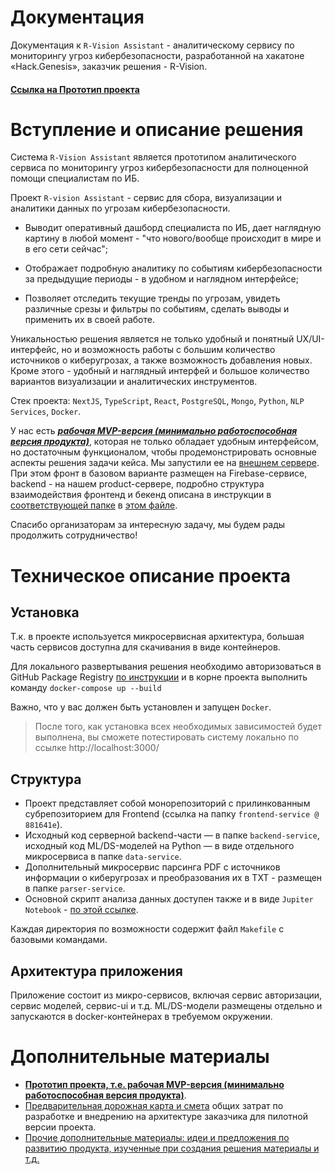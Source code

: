 # Документация
Документация к `R-Vision Assistant` - аналитическому сервису по мониторингу угроз кибербезопасности, разработанной на хакатоне «Hack.Genesis», заказчик решения - R-Vision.

#### [**Ссылка на Прототип проекта**](https://rvision-stellar.web.app/)

# Вступление и описание решения

Система `R-Vision Assistant` является прототипом аналитического сервиса по мониторингу угроз кибербезопасности для полноценной помощи специалистам по ИБ.

Проект `R-vision Assistant` - cервис для сбора, визуализации и аналитики данных по угрозам кибербезопасности.

- Выводит оперативный дашборд специалиста по ИБ, дает наглядную картину в любой момент - "что нового/вообще происходит в мире и в его сети сейчас";

- Отображает подробную аналитику по событиям кибербезопасности за предыдущие периоды - в удобном и наглядном интерфейсе;

- Позволяет отследить текущие тренды по угрозам, увидеть различные срезы и фильтры по событиям, сделать выводы и применить их в своей работе.

Уникальностью решения является не только удобный и понятный UX/UI-интерфейс, но и возможность работы с большим количество источников о киберугрозах, а также возможность добавления новых. Кроме этого - удобный и наглядный интерфей и большое количество вариантов визуализации и аналитических инструментов.

Стек проекта: `NextJS`, `TypeScript`, `React`, `PostgreSQL`, `Mongo`, `Python`, `NLP Services`, `Docker`.

У нас есть [***рабочая MVP-версия (минимально работоспособная версия продукта)***](https://rvision-stellar.web.app/), которая не только обладает удобным интерфейсом, но достаточным функционалом, чтобы продемонстрировать основные аспекты решения задачи кейса. Мы запустили ее на [внешнем сервере](https://rvision-stellar.web.app/).
При этом фронт в базовом варианте размещен на Firebase-сервисе, backend - на нашем product-сервере, подробно структура взаимодействия фронтенд и бекенд описана в инструкции в [соответствующей папке](doc) в [этом файле](doc/readme_endpoints.md).

Спасибо организаторам за интересную задачу, мы будем рады продолжить сотрудничество!

# Техническое описание проекта
## Установка
Т.к. в проекте используется микросервисная архитектура, большая часть сервисов доступна для скачивания в виде контейнеров.

Для локального развертывания решения необходимо авторизоваться в GitHub Package Registry [по инструкции](https://docs.github.com/en/free-pro-team@latest/packages/using-github-packages-with-your-projects-ecosystem/configuring-docker-for-use-with-github-packages#authenticating-to-github-packages) и в корне проекта выполнить команду `docker-compose up --build`

Важно, что у вас должен быть установлен и запущен `Docker`.

> После того, как установка всех необходимых зависимостей будет выполнена, вы сможете потестировать систему локально по ссылке http://localhost:3000/

## Структура
- Проект представляет собой монорепозиторий с прилинкованным субрепозиторием для Frontend (ссылка на папку `frontend-service @ 881641e`).
- Исходный код серверной backend-части — в папке `backend-service`, исходный код ML/DS-моделей на Python — в виде отдельного микросервиса в папке `data-service`.
- Дополнительный микросервис парсинга PDF с источников информации о киберугрозах и преобразования их в TXT - размещен в папке `parser-service`.
- Основной скрипт анализа данных доступен также и в виде `Jupiter Notebook` - [по этой ссылке](https://github.com/VickIvanov/RVision/blob/dataservice/data-service/r_vision_preview.ipynb).

Каждая директория по возможности содержит файл `Makefile` с базовыми командами.

## Архитектура приложения
Приложение состоит из микро-сервисов, включая сервис авторизации, сервис моделей, сервис-ui и  т.д. 
ML/DS-модели размещены отдельно и запускаются в docker-контейнерах в требуемом окружении.

# Дополнительные материалы

- [**Прототип проекта, т.е. рабочая MVP-версия (минимально работоспособная версия продукта)**](https://rvision-stellar.web.app/).
- [Предварительная дорожная карта и смета](https://docs.google.com/spreadsheets/d/1UB8UeQOZ4nmgI7dRckGbxiV1xdOJTnLcRfTKUTH4xAA/edit?usp=sharing) общих затрат по разработке и внедрению на архитектуре заказчика для пилотной версии проекта.
- [Прочие дополнительные материалы: идеи и предложения по развитию продукта, изученные при создания решения материалы и т.д.](https://drive.google.com/drive/folders/1iUpWJ6dt0x4Ce91cWjLZ-SQzpmUqsDSX?usp=sharing)
